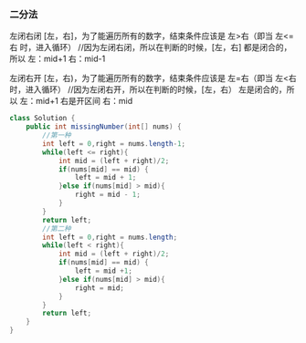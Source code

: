 ### 二分法

左闭右闭 [左，右]，为了能遍历所有的数字，结束条件应该是 左>右（即当 左<=右 时，进入循环） //因为左闭右闭，所以在判断的时候，[左，右] 都是闭合的，所以 左：mid+1 右：mid-1

左闭右开 [左，右)，为了能遍历所有的数字，结束条件应该是 左=右（即当 左<右 时，进入循环） //因为左闭右开，所以在判断的时候，[左，右） 左是闭合的，所以 左：mid+1 右是开区间 右：mid

```java
class Solution {
    public int missingNumber(int[] nums) {
		//第一种
        int left = 0,right = nums.length-1;
        while(left <= right){
            int mid = (left + right)/2;
            if(nums[mid] == mid) {
                left = mid + 1;
            }else if(nums[mid] > mid){
                right = mid - 1;
            }
        }
        return left;
		//第二种
        int left = 0,right = nums.length;
        while(left < right){
            int mid = (left + right)/2;
            if(nums[mid] == mid) {
                left = mid +1;
            }else if(nums[mid] > mid){
                right = mid;
            }
        }
        return left;
    }
}
```

